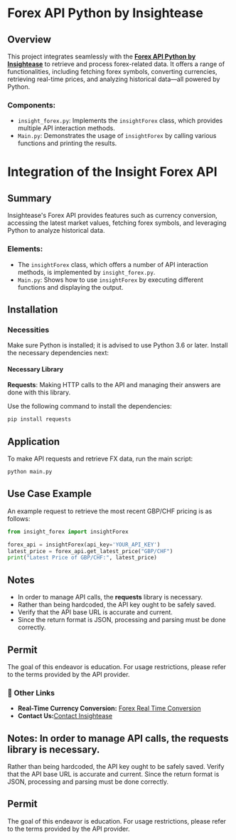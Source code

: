 # Forex API Python by Insightease

## Overview
This project integrates seamlessly with the **[Forex API Python by Insightease](https://insightease.com/docs/forex-api)** to retrieve and process forex-related data. It offers a range of functionalities, including fetching forex symbols, converting currencies, retrieving real-time prices, and analyzing historical data—all powered by Python.

### Components:
- `insight_forex.py`: Implements the `insightForex` class, which provides multiple API interaction methods.
- `Main.py`: Demonstrates the usage of `insightForex` by calling various functions and printing the results.

# Integration of the Insight Forex API

## Summary
Insightease's Forex API provides features such as currency conversion, accessing the latest market values, fetching forex symbols, and leveraging Python to analyze historical data.

### Elements:
- The `insightForex` class, which offers a number of API interaction methods, is implemented by `insight_forex.py`.
- `Main.py`: Shows how to use `insightForex` by executing different functions and displaying the output.

## Installation

### Necessities
Make sure Python is installed; it is advised to use Python 3.6 or later. Install the necessary dependencies next:

#### Necessary Library
**Requests**: Making HTTP calls to the API and managing their answers are done with this library.

Use the following command to install the dependencies:
```sh
pip install requests
```

## Application
To make API requests and retrieve FX data, run the main script:
```sh
python main.py
```

## Use Case Example
An example request to retrieve the most recent GBP/CHF pricing is as follows:
```python
from insight_forex import insightForex

forex_api = insightForex(api_key='YOUR_API_KEY')
latest_price = forex_api.get_latest_price("GBP/CHF")
print("Latest Price of GBP/CHF:", latest_price)
```

## Notes
- In order to manage API calls, the **requests** library is necessary.
- Rather than being hardcoded, the API key ought to be safely saved.
- Verify that the API base URL is accurate and current.
- Since the return format is JSON, processing and parsing must be done correctly.

## Permit
The goal of this endeavor is education. For usage restrictions, please refer to the terms provided by the API provider.

### 🔗 Other Links
- **Real-Time Currency Conversion:** [Forex Real Time Conversion](https://insightease.com/currency-converter)
- **Contact Us:**[Contact Insightease](https://insightease.com/contact)

## Notes: In order to manage API calls, the **requests** library is necessary.
Rather than being hardcoded, the API key ought to be safely saved.
Verify that the API base URL is accurate and current.
Since the return format is JSON, processing and parsing must be done correctly.

## Permit
The goal of this endeavor is education. For usage restrictions, please refer to the terms provided by the API provider.


